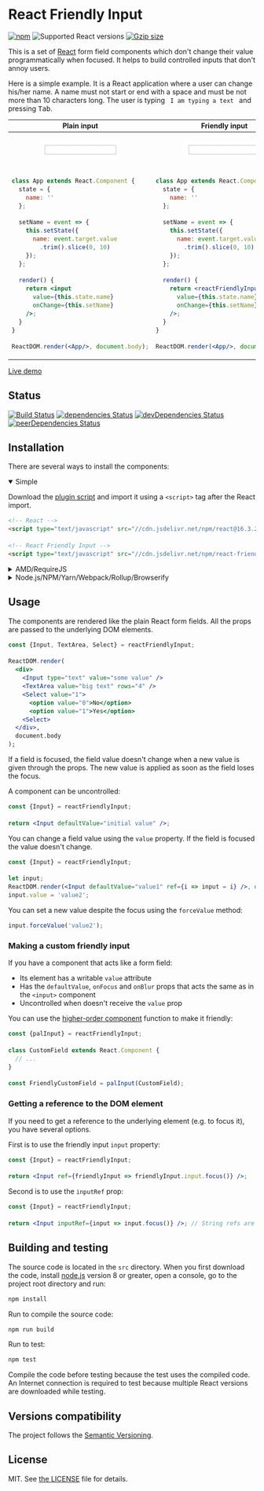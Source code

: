 # React Friendly Input

[![npm](https://img.shields.io/npm/v/react-friendly-input.svg)](https://www.npmjs.com/package/react-friendly-input)
![Supported React versions](https://img.shields.io/badge/React-v0.14,_v15,_v16-brightgreen.svg)
[![Gzip size](https://badgen.net/bundlephobia/minzip/react-friendly-input)](https://bundlephobia.com/result?p=react-friendly-input)

This is a set of [React](https://reactjs.org) form field components which don't change their value programmatically 
when focused. It helps to build controlled inputs that don't annoy users.

Here is a simple example. It is a React application where a user can change his/her name. A name must not start or end 
with a space and must be not more than 10 characters long. The user is typing ` I am typing a text ` and pressing <kbd>Tab</kbd>.

<table>
<thead>
<tr><th>Plain input</th><th>Friendly input</th></tr>
</thead>
<tbody>
<tr>
<td align="center">
      
![Plain input demo](docs/plainInput.gif?raw=true)
        
</td>
<td align="center">
      
![Friendly input demo](docs/friendlyInput.gif?raw=true)
        
</td>
</tr>
<tr>
<td>

```jsx
class App extends React.Component {
  state = {
    name: ''
  };
  
  setName = event => {
    this.setState({
      name: event.target.value
        .trim().slice(0, 10)
    });
  };
  
  render() {
    return <input
      value={this.state.name}
      onChange={this.setName}
    />;
  }
}

ReactDOM.render(<App/>, document.body);
```

</td>
<td>

```jsx
class App extends React.Component {
  state = {
    name: ''
  };
  
  setName = event => {
    this.setState({
      name: event.target.value
        .trim().slice(0, 10)
    });
  };
  
  render() {
    return <reactFriendlyInput.Input
      value={this.state.name}
      onChange={this.setName}
    />;
  }
}

ReactDOM.render(<App/>, document.body);
```

</td>
</tr>
</tbody>
</table>

[Live demo](https://codepen.io/TheFinesse/pen/XqRVRL?editors=0010)


## Status

[![Build Status](https://travis-ci.org/Finesse/react-friendly-input.svg?branch=master)](https://travis-ci.org/Finesse/react-friendly-input)
[![dependencies Status](https://david-dm.org/Finesse/react-friendly-input/status.svg)](https://david-dm.org/Finesse/react-friendly-input)
[![devDependencies Status](https://david-dm.org/Finesse/react-friendly-input/dev-status.svg)](https://david-dm.org/Finesse/react-friendly-input?type=dev)
[![peerDependencies Status](https://david-dm.org/Finesse/react-friendly-input/peer-status.svg)](https://david-dm.org/Finesse/react-friendly-input?type=peer)


## Installation

There are several ways to install the components:

<details open>
<summary>Simple</summary>

Download the [plugin script](dist/react-friendly-input.umd.min.js) and import it using a `<script>` tag after the React 
import.

```html
<!-- React -->
<script type="text/javascript" src="//cdn.jsdelivr.net/npm/react@16.3.2/umd/react.production.min.js"></script>

<!-- React Friendly Input -->
<script type="text/javascript" src="//cdn.jsdelivr.net/npm/react-friendly-input@0.1.3/dist/react-friendly-input.umd.min.js"></script>
```
</details>

<details>
<summary>AMD/RequireJS</summary>

The script requires the following AMD modules to be available:

* `react` — React.

Installation:

```js
require.config({
  paths: {
    react: '//cdn.jsdelivr.net/npm/react@16.3.2/umd/react.production.min',
    'react-friendly-input': '//cdn.jsdelivr.net/npm/react-friendly-input@0.1.3/dist/react-friendly-input.umd.min'
  }
});

define('myModule', ['react-friendly-input'], function (reactFriendlyInput) {
    // ...
});
```
</details>

<details>
<summary>Node.js/NPM/Yarn/Webpack/Rollup/Browserify</summary>

Install the package:

```bash
npm install react-friendly-input --save
```

Require it:

```js
const reactFriendlyInput = require('react-friendly-input');
```
</details>


## Usage

The components are rendered like the plain React form fields. All the props are passed to the underlying DOM elements.

```jsx
const {Input, TextArea, Select} = reactFriendlyInput;

ReactDOM.render(
  <div>
    <Input type="text" value="some value" />
    <TextArea value="big text" rows="4" />
    <Select value="1">
      <option value="0">No</option>
      <option value="1">Yes</option>
    <Select>
  </div>,
  document.body
);
```

If a field is focused, the field value doesn't change when a new value is given through the props.
The new value is applied as soon as the field loses the focus.

A component can be uncontrolled:

```jsx
const {Input} = reactFriendlyInput;

return <Input defaultValue="initial value" />;
```

You can change a field value using the `value` property. If the field is focused the value doesn't change.

```jsx
const {Input} = reactFriendlyInput;

let input;
ReactDOM.render(<Input defaultValue="value1" ref={i => input = i} />, document.body);
input.value = 'value2';
```

You can set a new value despite the focus using the `forceValue` method:

```jsx
input.forceValue('value2');
```

### Making a custom friendly input

If you have a component that acts like a form field:

* Its element has a writable `value` attribute
* Has the `defaultValue`, `onFocus` and `onBlur` props that acts the same as in the `<input>` component
* Uncontrolled when doesn't receive the `value` prop

You can use the [higher-order component](https://reactjs.org/docs/higher-order-components.html) function to make it 
friendly:

```js
const {palInput} = reactFriendlyInput;

class CustomField extends React.Component {
  // ...
}

const FriendlyCustomField = palInput(CustomField);
```

### Getting a reference to the DOM element

If you need to get a reference to the underlying element (e.g. to focus it), you have several options.

First is to use the friendly input `input` property:

```jsx
const {Input} = reactFriendlyInput;

return <Input ref={friendlyInput => friendlyInput.input.focus()} />;
```

Second is to use the `inputRef` prop:

```jsx
const {Input} = reactFriendlyInput;

return <Input inputRef={input => input.focus()} />; // String refs are not supported here
```


## Building and testing

The source code is located in the `src` directory. When you first download the code, install 
[node.js](https://nodejs.org/) version 8 or greater, open a console, go to the project root directory and run:
 
```bash
npm install
```

Run to compile the source code:

```bash
npm run build
```

Run to test:

```bash
npm test
```

Compile the code before testing because the test uses the compiled code. 
An Internet connection is required to test because multiple React versions are downloaded while testing.


## Versions compatibility

The project follows the [Semantic Versioning](http://semver.org).


## License

MIT. See [the LICENSE](LICENSE) file for details.
